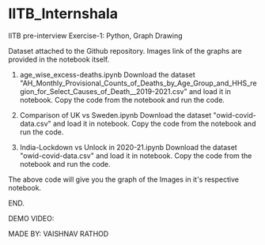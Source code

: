 # IITB_Internshala

IITB pre-interview Exercise-1: Python, Graph Drawing

Dataset attached to the Github repository.
Images link of the graphs are provided in the notebook itself.

1. age_wise_excess-deaths.ipynb
	Download the dataset "AH_Monthly_Provisional_Counts_of_Deaths_by_Age_Group_and_HHS_region_for_Select_Causes_of_Death__2019-2021.csv" and load it in notebook.
	Copy the code from the notebook and run the code.

2. Comparison of UK vs Sweden.ipynb
	Download the dataset "owid-covid-data.csv" and load it in notebook.
	Copy the code from the notebook and run the code.

3. India-Lockdown vs Unlock in 2020-21.ipynb
	Download the dataset "owid-covid-data.csv" and load it in notebook.
	Copy the code from the notebook and run the code.

The above code will give you the graph of the Images in it's respective notebook.
 
END.


DEMO VIDEO:

MADE BY: VAISHNAV RATHOD